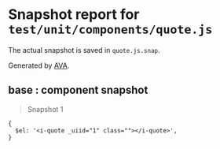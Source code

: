 # Snapshot report for `test/unit/components/quote.js`

The actual snapshot is saved in `quote.js.snap`.

Generated by [AVA](https://ava.li).

## base : component snapshot

> Snapshot 1

    {
      $el: '<i-quote _uiid="1" class=""></i-quote>',
    }

